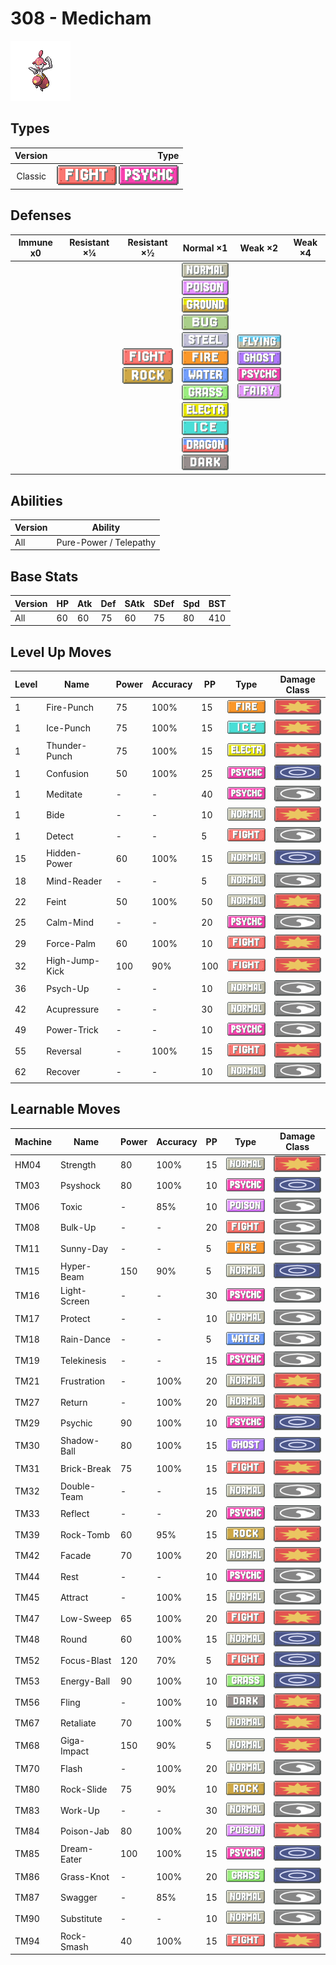 # 308 - Medicham

![medicham](../img/pokemon/308.png)

## Types

| Version | Type                                                                        |
| :-----: | --------------------------------------------------------------------------: |
| Classic | ![fighting](../img/types/fighting.png) ![psychic](../img/types/psychic.png) |

## Defenses

| Immune x0 | Resistant ×¼ | Resistant ×½                                                              | Normal ×1                                                                                                                                                                                                                                                                                                                                                                                                                                                 | Weak ×2                                                                                                                                               | Weak ×4 |
| --------- | ------------ | ------------------------------------------------------------------------- | --------------------------------------------------------------------------------------------------------------------------------------------------------------------------------------------------------------------------------------------------------------------------------------------------------------------------------------------------------------------------------------------------------------------------------------------------------- | ----------------------------------------------------------------------------------------------------------------------------------------------------- | ------- |
|           |              | ![fighting](../img/types/fighting.png)<br/>![rock](../img/types/rock.png) | ![normal](../img/types/normal.png)<br/>![poison](../img/types/poison.png)<br/>![ground](../img/types/ground.png)<br/>![bug](../img/types/bug.png)<br/>![steel](../img/types/steel.png)<br/>![fire](../img/types/fire.png)<br/>![water](../img/types/water.png)<br/>![grass](../img/types/grass.png)<br/>![electric](../img/types/electric.png)<br/>![ice](../img/types/ice.png)<br/>![dragon](../img/types/dragon.png)<br/>![dark](../img/types/dark.png) | ![flying](../img/types/flying.png)<br/>![ghost](../img/types/ghost.png)<br/>![psychic](../img/types/psychic.png)<br/>![fairy](../img/types/fairy.png) |         |

## Abilities

| Version | Ability                |
| ------- | ---------------------- |
| All     | Pure-Power / Telepathy |

## Base Stats

| Version | HP | Atk | Def | SAtk | SDef | Spd | BST |
| ------- | -- | --- | --- | ---- | ---- | --- | --- |
| All     | 60 | 60  | 75  | 60   | 75   | 80  | 410 |

## Level Up Moves

| Level | Name           | Power | Accuracy | PP  | Type                                   | Damage Class                           |
| ----- | -------------- | ----- | -------- | --- | -------------------------------------- | -------------------------------------- |
| 1     | Fire-Punch     | 75    | 100%     | 15  | ![fire](../img/types/fire.png)         | ![physical](../img/types/physical.png) |
| 1     | Ice-Punch      | 75    | 100%     | 15  | ![ice](../img/types/ice.png)           | ![physical](../img/types/physical.png) |
| 1     | Thunder-Punch  | 75    | 100%     | 15  | ![electric](../img/types/electric.png) | ![physical](../img/types/physical.png) |
| 1     | Confusion      | 50    | 100%     | 25  | ![psychic](../img/types/psychic.png)   | ![special](../img/types/special.png)   |
| 1     | Meditate       | -     | -        | 40  | ![psychic](../img/types/psychic.png)   | ![status](../img/types/status.png)     |
| 1     | Bide           | -     | -        | 10  | ![normal](../img/types/normal.png)     | ![physical](../img/types/physical.png) |
| 1     | Detect         | -     | -        | 5   | ![fighting](../img/types/fighting.png) | ![status](../img/types/status.png)     |
| 15    | Hidden-Power   | 60    | 100%     | 15  | ![normal](../img/types/normal.png)     | ![special](../img/types/special.png)   |
| 18    | Mind-Reader    | -     | -        | 5   | ![normal](../img/types/normal.png)     | ![status](../img/types/status.png)     |
| 22    | Feint          | 50    | 100%     | 50  | ![normal](../img/types/normal.png)     | ![physical](../img/types/physical.png) |
| 25    | Calm-Mind      | -     | -        | 20  | ![psychic](../img/types/psychic.png)   | ![status](../img/types/status.png)     |
| 29    | Force-Palm     | 60    | 100%     | 10  | ![fighting](../img/types/fighting.png) | ![physical](../img/types/physical.png) |
| 32    | High-Jump-Kick | 100   | 90%      | 100 | ![fighting](../img/types/fighting.png) | ![physical](../img/types/physical.png) |
| 36    | Psych-Up       | -     | -        | 10  | ![normal](../img/types/normal.png)     | ![status](../img/types/status.png)     |
| 42    | Acupressure    | -     | -        | 30  | ![normal](../img/types/normal.png)     | ![status](../img/types/status.png)     |
| 49    | Power-Trick    | -     | -        | 10  | ![psychic](../img/types/psychic.png)   | ![status](../img/types/status.png)     |
| 55    | Reversal       | -     | 100%     | 15  | ![fighting](../img/types/fighting.png) | ![physical](../img/types/physical.png) |
| 62    | Recover        | -     | -        | 10  | ![normal](../img/types/normal.png)     | ![status](../img/types/status.png)     |

## Learnable Moves

| Machine | Name         | Power | Accuracy | PP | Type                                   | Damage Class                           |
| ------- | ------------ | ----- | -------- | -- | -------------------------------------- | -------------------------------------- |
| HM04    | Strength     | 80    | 100%     | 15 | ![normal](../img/types/normal.png)     | ![physical](../img/types/physical.png) |
| TM03    | Psyshock     | 80    | 100%     | 10 | ![psychic](../img/types/psychic.png)   | ![special](../img/types/special.png)   |
| TM06    | Toxic        | -     | 85%      | 10 | ![poison](../img/types/poison.png)     | ![status](../img/types/status.png)     |
| TM08    | Bulk-Up      | -     | -        | 20 | ![fighting](../img/types/fighting.png) | ![status](../img/types/status.png)     |
| TM11    | Sunny-Day    | -     | -        | 5  | ![fire](../img/types/fire.png)         | ![status](../img/types/status.png)     |
| TM15    | Hyper-Beam   | 150   | 90%      | 5  | ![normal](../img/types/normal.png)     | ![special](../img/types/special.png)   |
| TM16    | Light-Screen | -     | -        | 30 | ![psychic](../img/types/psychic.png)   | ![status](../img/types/status.png)     |
| TM17    | Protect      | -     | -        | 10 | ![normal](../img/types/normal.png)     | ![status](../img/types/status.png)     |
| TM18    | Rain-Dance   | -     | -        | 5  | ![water](../img/types/water.png)       | ![status](../img/types/status.png)     |
| TM19    | Telekinesis  | -     | -        | 15 | ![psychic](../img/types/psychic.png)   | ![status](../img/types/status.png)     |
| TM21    | Frustration  | -     | 100%     | 20 | ![normal](../img/types/normal.png)     | ![physical](../img/types/physical.png) |
| TM27    | Return       | -     | 100%     | 20 | ![normal](../img/types/normal.png)     | ![physical](../img/types/physical.png) |
| TM29    | Psychic      | 90    | 100%     | 10 | ![psychic](../img/types/psychic.png)   | ![special](../img/types/special.png)   |
| TM30    | Shadow-Ball  | 80    | 100%     | 15 | ![ghost](../img/types/ghost.png)       | ![special](../img/types/special.png)   |
| TM31    | Brick-Break  | 75    | 100%     | 15 | ![fighting](../img/types/fighting.png) | ![physical](../img/types/physical.png) |
| TM32    | Double-Team  | -     | -        | 15 | ![normal](../img/types/normal.png)     | ![status](../img/types/status.png)     |
| TM33    | Reflect      | -     | -        | 20 | ![psychic](../img/types/psychic.png)   | ![status](../img/types/status.png)     |
| TM39    | Rock-Tomb    | 60    | 95%      | 15 | ![rock](../img/types/rock.png)         | ![physical](../img/types/physical.png) |
| TM42    | Facade       | 70    | 100%     | 20 | ![normal](../img/types/normal.png)     | ![physical](../img/types/physical.png) |
| TM44    | Rest         | -     | -        | 10 | ![psychic](../img/types/psychic.png)   | ![status](../img/types/status.png)     |
| TM45    | Attract      | -     | 100%     | 15 | ![normal](../img/types/normal.png)     | ![status](../img/types/status.png)     |
| TM47    | Low-Sweep    | 65    | 100%     | 20 | ![fighting](../img/types/fighting.png) | ![physical](../img/types/physical.png) |
| TM48    | Round        | 60    | 100%     | 15 | ![normal](../img/types/normal.png)     | ![special](../img/types/special.png)   |
| TM52    | Focus-Blast  | 120   | 70%      | 5  | ![fighting](../img/types/fighting.png) | ![special](../img/types/special.png)   |
| TM53    | Energy-Ball  | 90    | 100%     | 10 | ![grass](../img/types/grass.png)       | ![special](../img/types/special.png)   |
| TM56    | Fling        | -     | 100%     | 10 | ![dark](../img/types/dark.png)         | ![physical](../img/types/physical.png) |
| TM67    | Retaliate    | 70    | 100%     | 5  | ![normal](../img/types/normal.png)     | ![physical](../img/types/physical.png) |
| TM68    | Giga-Impact  | 150   | 90%      | 5  | ![normal](../img/types/normal.png)     | ![physical](../img/types/physical.png) |
| TM70    | Flash        | -     | 100%     | 20 | ![normal](../img/types/normal.png)     | ![status](../img/types/status.png)     |
| TM80    | Rock-Slide   | 75    | 90%      | 10 | ![rock](../img/types/rock.png)         | ![physical](../img/types/physical.png) |
| TM83    | Work-Up      | -     | -        | 30 | ![normal](../img/types/normal.png)     | ![status](../img/types/status.png)     |
| TM84    | Poison-Jab   | 80    | 100%     | 20 | ![poison](../img/types/poison.png)     | ![physical](../img/types/physical.png) |
| TM85    | Dream-Eater  | 100   | 100%     | 15 | ![psychic](../img/types/psychic.png)   | ![special](../img/types/special.png)   |
| TM86    | Grass-Knot   | -     | 100%     | 20 | ![grass](../img/types/grass.png)       | ![special](../img/types/special.png)   |
| TM87    | Swagger      | -     | 85%      | 15 | ![normal](../img/types/normal.png)     | ![status](../img/types/status.png)     |
| TM90    | Substitute   | -     | -        | 10 | ![normal](../img/types/normal.png)     | ![status](../img/types/status.png)     |
| TM94    | Rock-Smash   | 40    | 100%     | 15 | ![fighting](../img/types/fighting.png) | ![physical](../img/types/physical.png) |